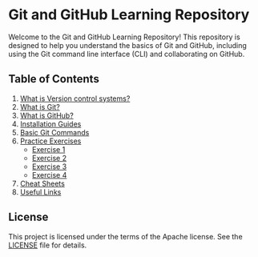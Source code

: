 # Git and GitHub Learning Repository

Welcome to the Git and GitHub Learning Repository! 
This repository is designed to help you understand the basics of Git and GitHub, including using the Git command line interface (CLI) and collaborating on GitHub.

## Table of Contents

1. [What is Version control systems?](./version-control-systems.md)
2. [What is Git?](./what-is-git.md)
3. [What is GitHub?](./what-is-github.md)
4. [Installation Guides](./installation-guides.md)
5. [Basic Git Commands](./basic-git-commands.md) 
6. [Practice Exercises](./exercises/practice.md)
    - [Exercise 1](./exercises/exercise1.md)
    - [Exercise 2](./exercises/exercise2.md)
    - [Exercise 3](./exercises/exercise3.md)
    - [Exercise 4](./exercises/exercise4.md)
7. [Cheat Sheets](./atlassian-git-cheatsheet.pdf)
8. [Useful Links](./useful-links.md)


## License

This project is licensed under the terms of the Apache license. See the [LICENSE](./LICENSE) file for details.
